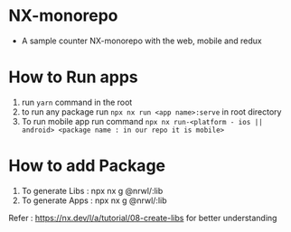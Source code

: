 # NX-monorepo

- A sample counter NX-monorepo with the web, mobile and redux 

# How to Run apps
1. run `yarn` command in the root
2. to run any package run `npx nx run <app name>:serve` in root directory
3. To run mobile app run command `npx nx run-<platform - ios || android> <package name : in our repo it is mobile>`


# How to add Package
1. To generate Libs : npx nx g @nrwl/<type>:lib <name of lib>
2. To generate Apps : npx nx g @nrwl/<type>:lib <name of app>

Refer : https://nx.dev/l/a/tutorial/08-create-libs for better understanding
